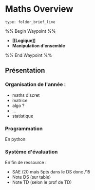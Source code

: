 # Maths Overview
 
```ccard
type: folder_brief_live
```
%% Begin Waypoint %%
- **[[Logique]]**
- **Manipulation d'ensemble**

%% End Waypoint %%

## Présentation
### Organisation de l'année :
- maths discret
- matrice
- algo ?
- ...
- statistique
### Programmation
En python
### Système d'évaluation
En fin de ressource :
- SAE /20 mais 5pts dans le DS donc /15
- Note DS (sur table)
- Note TD (selon le prof de TD)
